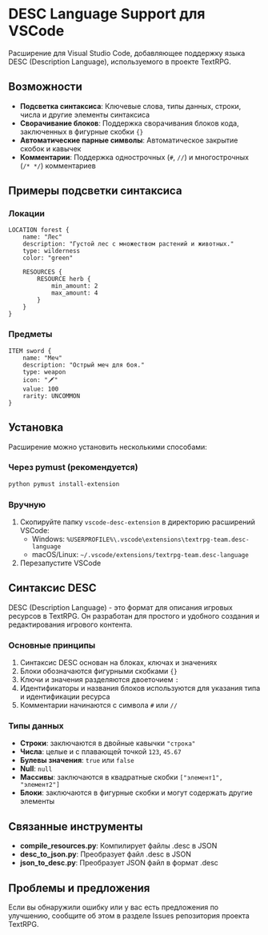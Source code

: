 # DESC Language Support для VSCode

Расширение для Visual Studio Code, добавляющее поддержку языка DESC (Description Language), используемого в проекте TextRPG.

## Возможности

- **Подсветка синтаксиса**: Ключевые слова, типы данных, строки, числа и другие элементы синтаксиса
- **Сворачивание блоков**: Поддержка сворачивания блоков кода, заключенных в фигурные скобки `{}`
- **Автоматические парные символы**: Автоматическое закрытие скобок и кавычек
- **Комментарии**: Поддержка однострочных (`#`, `//`) и многострочных (`/* */`) комментариев

## Примеры подсветки синтаксиса

### Локации

```desc
LOCATION forest {
    name: "Лес"
    description: "Густой лес с множеством растений и животных."
    type: wilderness
    color: "green"

    RESOURCES {
        RESOURCE herb {
            min_amount: 2
            max_amount: 4
        }
    }
}
```

### Предметы

```desc
ITEM sword {
    name: "Меч"
    description: "Острый меч для боя."
    type: weapon
    icon: "🗡️"
    value: 100
    rarity: UNCOMMON
}
```

## Установка

Расширение можно установить несколькими способами:

### Через pymust (рекомендуется)

```bash
python pymust install-extension
```

### Вручную

1. Скопируйте папку `vscode-desc-extension` в директорию расширений VSCode:
   - Windows: `%USERPROFILE%\.vscode\extensions\textrpg-team.desc-language`
   - macOS/Linux: `~/.vscode/extensions/textrpg-team.desc-language`
2. Перезапустите VSCode

## Синтаксис DESC

DESC (Description Language) - это формат для описания игровых ресурсов в TextRPG. Он разработан для простого и удобного создания и редактирования игрового контента.

### Основные принципы

1. Синтаксис DESC основан на блоках, ключах и значениях
2. Блоки обозначаются фигурными скобками `{}`
3. Ключи и значения разделяются двоеточием `:`
4. Идентификаторы и названия блоков используются для указания типа и идентификации ресурса
5. Комментарии начинаются с символа `#` или `//`

### Типы данных

- **Строки**: заключаются в двойные кавычки `"строка"`
- **Числа**: целые и с плавающей точкой `123`, `45.67`
- **Булевы значения**: `true` или `false`
- **Null**: `null`
- **Массивы**: заключаются в квадратные скобки `["элемент1", "элемент2"]`
- **Блоки**: заключаются в фигурные скобки и могут содержать другие элементы

## Связанные инструменты

- **compile_resources.py**: Компилирует файлы .desc в JSON
- **desc_to_json.py**: Преобразует файл .desc в JSON
- **json_to_desc.py**: Преобразует JSON файл в формат .desc

## Проблемы и предложения

Если вы обнаружили ошибку или у вас есть предложения по улучшению, сообщите об этом в разделе Issues репозитория проекта TextRPG.
